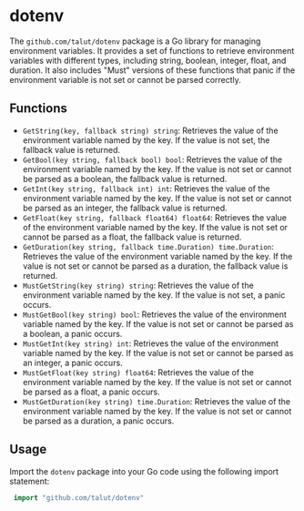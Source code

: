 # dotenv

The `github.com/talut/dotenv` package is a Go library for managing environment variables. It provides a set of functions to retrieve environment variables with different types, including string, boolean, integer, float, and duration. It also includes "Must" versions of these functions that panic if the environment variable is not set or cannot be parsed correctly.

## Functions

- `GetString(key, fallback string) string`: Retrieves the value of the environment variable named by the key. If the value is not set, the fallback value is returned.
- `GetBool(key string, fallback bool) bool`: Retrieves the value of the environment variable named by the key. If the value is not set or cannot be parsed as a boolean, the fallback value is returned.
- `GetInt(key string, fallback int) int`: Retrieves the value of the environment variable named by the key. If the value is not set or cannot be parsed as an integer, the fallback value is returned.
- `GetFloat(key string, fallback float64) float64`: Retrieves the value of the environment variable named by the key. If the value is not set or cannot be parsed as a float, the fallback value is returned.
- `GetDuration(key string, fallback time.Duration) time.Duration`: Retrieves the value of the environment variable named by the key. If the value is not set or cannot be parsed as a duration, the fallback value is returned.
- `MustGetString(key string) string`: Retrieves the value of the environment variable named by the key. If the value is not set, a panic occurs.
- `MustGetBool(key string) bool`: Retrieves the value of the environment variable named by the key. If the value is not set or cannot be parsed as a boolean, a panic occurs.
- `MustGetInt(key string) int`: Retrieves the value of the environment variable named by the key. If the value is not set or cannot be parsed as an integer, a panic occurs.
- `MustGetFloat(key string) float64`: Retrieves the value of the environment variable named by the key. If the value is not set or cannot be parsed as a float, a panic occurs.
- `MustGetDuration(key string) time.Duration`: Retrieves the value of the environment variable named by the key. If the value is not set or cannot be parsed as a duration, a panic occurs.

## Usage

Import the `dotenv` package into your Go code using the following import statement:

```go
 import "github.com/talut/dotenv"
```
